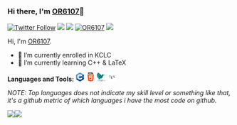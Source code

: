 ### Hi there, I'm [OR6107](https://OR6107.github.io)👋

[![Twitter Follow](https://img.shields.io/twitter/follow/OR6107_main?style=social)](https://twitter.com/OR6107_main)
<code><a href="https://www.instagram.com/o_r6107/"><img height="20" src="https://www.instagram.com/static/images/ico/favicon-192.png/68d99ba29cc8.png"></a></code>
<code><a href="https://qiita.com/OR6107"><img height="20" src="https://cdn.qiita.com/assets/favicons/public/production-c620d3e403342b1022967ba5e3db1aaa.ico"></a></code>
[![OR6107](https://img.shields.io/endpoint?url=https%3A%2F%2Fatcoder-badges.now.sh%2Fapi%2Fatcoder%2Fjson%2FOR6107)](https://atcoder.jp/users/OR6107)
![](https://komarev.com/ghpvc/?username=OR6107)

Hi, I'm [OR6107](https://OR6107.github.io).

- 🔭 I’m currently enrolled in KCLC
- 🌱 I’m currently learning C++ & LaTeX

**Languages and Tools:**
<code><a href="https://github.com/topics/cpp"><img height="20" src="https://raw.githubusercontent.com/github/explore/80688e429a7d4ef2fca1e82350fe8e3517d3494d/topics/cpp/cpp.png"></a></code>
<code><a href="https://github.com/topics/html"><img height="20" src="https://raw.githubusercontent.com/github/explore/80688e429a7d4ef2fca1e82350fe8e3517d3494d/topics/html/html.png"></a></code>
<code><a href="https://github.com/topics/latex"><img height="20" src="https://raw.githubusercontent.com/github/explore/80688e429a7d4ef2fca1e82350fe8e3517d3494d/topics/latex/latex.png"></a></code>
<code><a href="https://github.com/topics/tex"><img height="20" src="https://raw.githubusercontent.com/github/explore/66e4a32f59558ad7852fca3eee52b5838a5b3cc8/topics/tex/tex.png"></a></code>

_NOTE: Top languages does not indicate my skill level or something like that, it's a github metric of which languages i have the most code on github._

<a href="javascript:void(0);">
  <img align="left" src="https://github-readme-stats.vercel.app/api?username=OR6107&show_icons=true&count_private=true&include_all_commits=true" />
  <img align="left" src="https://github-readme-stats.vercel.app/api/top-langs/?username=OR6107" />
</a>
